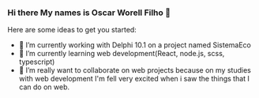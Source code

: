 ### Hi there My names is Oscar Worell Filho 👋

<!--
**Worell97/Worell97** is a ✨ _special_ ✨ repository because its `README.md` (this file) appears on your GitHub profile.
-->

Here are some ideas to get you started:

- 🔭 I’m currently working with Delphi 10.1 on a project named SistemaEco
- 🌱 I’m currently learning web development(React, node.js, scss, typescript)
- 👯 I’m really want to collaborate on web projects because on my studies with web development I'm fell very excited when i saw the things that I can do on web.
